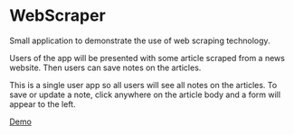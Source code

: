 # WebScraper

Small application to demonstrate the use of web scraping technology.

Users of the app will be presented with some article scraped from a news website.
Then users can save notes on the articles.

This is a single user app so all users will see all notes on the articles. To save or update a note, click anywhere on the article body and a form will appear to the left.

[Demo](https://washington-squared.herokuapp.com)
